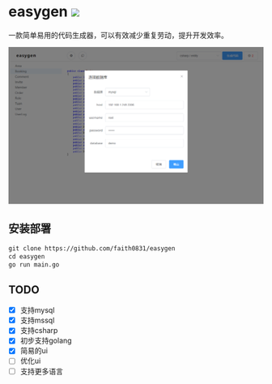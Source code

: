 # easygen <a href="https://github.com/faith0831/easygen/blob/master/LICENSE"><img src="https://img.shields.io/badge/License-MIT-blue.svg"></a>
一款简单易用的代码生成器，可以有效减少重复劳动，提升开发效率。

![](screenshots/1.png)

## 安装部署
```
git clone https://github.com/faith0831/easygen
cd easygen
go run main.go
```

## TODO
- [x] 支持mysql
- [x] 支持mssql
- [x] 支持csharp
- [x] 初步支持golang
- [x] 简易的ui
- [ ] 优化ui
- [ ] 支持更多语言
